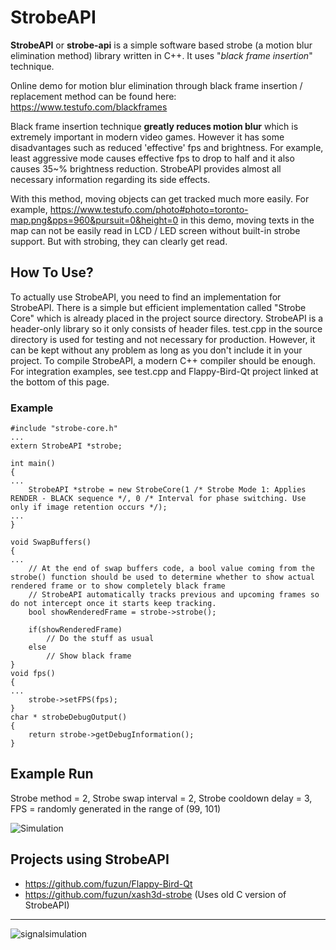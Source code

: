 


# StrobeAPI
**StrobeAPI** or **strobe-api** is a simple software based strobe (a motion blur elimination method) library written in C++. It uses "*black frame insertion*" technique.

Online demo for motion blur elimination through black frame insertion / replacement method can be found here: https://www.testufo.com/blackframes

Black frame insertion technique **greatly reduces motion blur** which is extremely important in modern video games. However it has some disadvantages such as reduced 'effective' fps and brightness. For example, least aggressive mode causes effective fps to drop to half and it also causes 35~% brightness reduction. StrobeAPI provides almost all necessary information regarding its side effects.

With this method, moving objects can get tracked much more easily. For example, https://www.testufo.com/photo#photo=toronto-map.png&pps=960&pursuit=0&height=0 in this demo, moving texts in the map can not be easily read in LCD / LED screen without built-in strobe support. But with strobing, they can clearly get read.

## How To Use?
To actually use StrobeAPI, you need to find an implementation for StrobeAPI. There is a simple but efficient implementation called "Strobe Core" which is already placed in the project source directory.
StrobeAPI is a header-only library so it only consists of header files. test.cpp in the source directory is used for testing and not necessary for production. However, it can be kept without any problem as long as you don't include it in your project.
To compile StrobeAPI, a modern C++ compiler should be enough.
For integration examples, see test.cpp and Flappy-Bird-Qt project linked at the bottom of this page.

### Example

    #include "strobe-core.h"
    ...
    extern StrobeAPI *strobe;
    
    int main()
    {
    ...
	    StrobeAPI *strobe = new StrobeCore(1 /* Strobe Mode 1: Applies RENDER - BLACK sequence */, 0 /* Interval for phase switching. Use only if image retention occurs */);
	...
    }
    
    void SwapBuffers()
    {
	...
	    // At the end of swap buffers code, a bool value coming from the strobe() function should be used to determine whether to show actual rendered frame or to show completely black frame
	    // StrobeAPI automatically tracks previous and upcoming frames so do not intercept once it starts keep tracking.
	    bool showRenderedFrame = strobe->strobe();
	    
	    if(showRenderedFrame)
		    // Do the stuff as usual
	    else
		    // Show black frame
	}
	void fps()
	{
	...
		strobe->setFPS(fps);
	}
	char * strobeDebugOutput()
	{
		return strobe->getDebugInformation();
	}

## Example Run
Strobe method = 2,
Strobe swap interval = 2,
Strobe cooldown delay = 3,
FPS = randomly generated in the range of (99, 101)

![Simulation](https://i.imgur.com/pO7tP3N.png)

## Projects using StrobeAPI
 - https://github.com/fuzun/Flappy-Bird-Qt
 - https://github.com/fuzun/xash3d-strobe (Uses old C version of StrobeAPI)
 
---
 
![signalsimulation](https://i.imgur.com/9Reb4GF.png)
